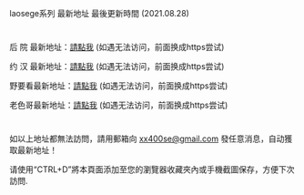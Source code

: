 laosege系列 最新地址 最後更新時間 (2021.08.28)
#
后 院 最新地址：<a href="http://www.136nx.com" rel="nofollow">請點我</a>   (如遇无法访问，前面换成https尝试)

约 汉 最新地址：<a href="http://www.690sk.com" rel="nofollow">請點我</a>   (如遇无法访问，前面换成https尝试)

野要看最新地址：<a href="http://www.119bs.com" rel="nofollow">請點我</a>   (如遇无法访问，前面换成https尝试)

老色哥最新地址：<a href="http://www.210xa.com" rel="nofollow">請點我</a>   (如遇无法访问，前面换成https尝试)
#
如以上地址都無法訪問，請用郵箱向 xx400se@gmail.com 發任意消息，自动獲取最新地址！

请使用“CTRL+D”將本頁面添加至您的瀏覽器收藏夾內或手機截圖保存，方便下次訪問.
